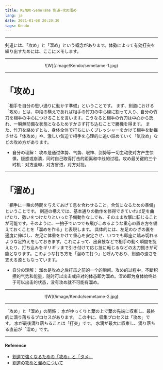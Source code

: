 ```yaml
---
title: KENDO-SemeTame 剣道-攻め溜め
lang: ja
date: 2021-01-08 20:20:30
tags: Kendo
---
```


----------------------------------------
剣道には、「攻め」と「溜め」という概念があります。体勢によって有効打突を繰り出すためには、ここにメモします。

----------------------------------------

<center>![W](/image/Kendo/semetame-1.jpg)</center>

----------------------------------------
# 「攻め」
「相手を自分の思い通りに動かす準備」ということです。
まず、剣道における「攻め」とは、中段の構えであれば相手の竹刀の中心線に割って入り、自分の竹刀を相手の中心につけることを言います。こうなると相手の竹刀は中心から逸れ、一瞬無防備な状態となるためすかさず打ち込むことで勝機を得ます。
また、竹刀を絡めずとも、身体全体で打ちにいくプレッシャーをかけて相手を動揺させる「体攻め」や、激しい気迫で相手を心理的に追い詰めていく「気攻め」などの攻め方があります。

- 自分の理解：
攻め是通过体势、气势、眼神、剑势等一切主动使对方产生惊惧，疑惑或崩溃，同时自己取得打击的距离和中线的过程。攻め最关键的三个时机：对方退却，对方冒进，对方对视。

----------------------------------------
# 「溜め」
「相手に一瞬の時間を与えてあげて息を合わせること。合気になるための準備」ということです。
剣道の構えでは、基本通りの動作を修得できていれば足を曲げたり、勢いをつけたりといった予備動作なしでも、そのまま攻撃に転じることが可能です。そのように、一拍子でいつでも飛びこめるような重心の置き方を備えておくことを「溜めを作る」と表現します。
具体的には、左足のひざの裏を適度に伸ばし、左足に体重をかけて重心を安定させ、いつでも即座に踏み切れるような足拵えをしておきます。これによって、出鼻技などで相手の動く瞬間を捉えたり、打ち込みをギリギリまで引き付けて応じ技に転じるなどの太刀捌きが可能となります。このような打ち方を「溜めて打つ」と呼んでおり、剣道の速さを支える源ともなっています。

- 自分の理解：
溜め是攻め之后打击之前的一个的瞬间。攻め的过程中，不断积攒的气势和能量，随时可以出击或应对的体态即为溜め。溜め即为身体始终处于可以出击的状态，没有攻め就不可能有溜め。

----------------------------------------

<center>![W](/image/Kendo/semetame-2.jpg)</center>

----------------------------------------

「攻め」と「溜め」の関係：
水がゆっくりと葉の上で葉の先端に収束し、最終的に滴り落ちるプロセスがあります。 
この中に、収集プロセスは「攻め」です。
水が最後滴り落ちることは「打突」です。
水滴が最大に収束し、滴り落ちる直前が「溜め」です。

----------------------------------------

#### Reference

- [剣道で強くなるための「攻め」と「タメ」](https://rainbow9.work/2019/05/09/1104-3/ "Title") 
- [剣道の攻めと溜めについて](https://kendo-practice.net/basic/reservoir-attack/ "Title") 